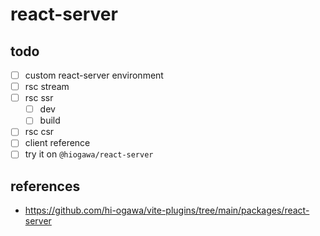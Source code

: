# react-server

## todo

- [ ] custom react-server environment
- [ ] rsc stream
- [ ] rsc ssr
  - [ ] dev
  - [ ] build
- [ ] rsc csr
- [ ] client reference
- [ ] try it on `@hiogawa/react-server`

## references

- https://github.com/hi-ogawa/vite-plugins/tree/main/packages/react-server

